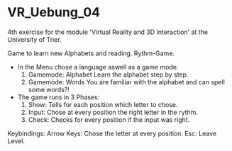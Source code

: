 # VR_Uebung_04
4th exercise for the module 'Virtual Reality and 3D Interaction' at the University of Trier.

Game to learn new Alphabets and reading. Rythm-Game.

- In the Menu chose a language aswell as a game mode.
  1. Gamemode: Alphabet
        Learn the alphabet step by step.
  2. Gamemode: Words
        You are familiar with the alphabet and can spell some words?!
- The game runs in 3 Phases:
   1. Show: Tells for each position which letter to chose.
   2. Input: Chose at every position the right letter in the rythm.
   3. Check: Checks for every position if the input was right.
 
Keybindings:
    Arrow Keys:  Chose the letter at every position.
    Esc:         Leave Level.
